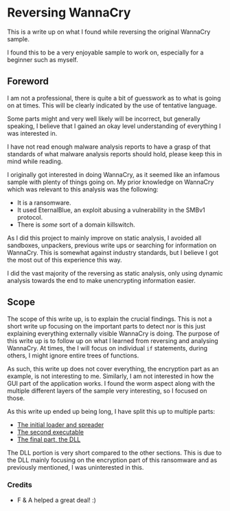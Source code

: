# Reversing WannaCry

This is a write up on what I found while reversing the original WannaCry sample. 

I found this to be a very enjoyable sample to work on, especially for a beginner such as myself.

## Foreword
I am not a professional, there is quite a bit of guesswork as to what is going on at times. This will be clearly indicated by the use of tentative language.

Some parts might and very well likely will be incorrect, but generally speaking, I believe that I gained an okay level understanding of everything I was interested in.

I have not read enough malware analysis reports to have a grasp of that standards of what malware analysis reports should hold, please keep this in mind while reading.

I originally got interested in doing WannaCry, as it seemed like an infamous sample with plenty of things going on.
My prior knowledge on WannaCry which was relevant to this analysis was the following:
- It is a ransomware.
- It used EternalBlue, an exploit abusing a vulnerability in the SMBv1 protocol.
- There is *some* sort of a domain killswitch.

As I did this project to mainly improve on static analysis, I avoided all sandboxes, unpackers, previous write ups or searching for information on WannaCry. This is somewhat against industry standards, but I believe I got the most out of this experience this way.

I did the vast majority of the reversing as static analysis, only using dynamic analysis towards the end to make unencrypting information easier.

## Scope
The scope of this write up, is to explain the crucial findings. This is not a short write up focusing on the important parts to detect nor is this just explaining everything externally visible WannaCry is doing. The purpose of this write up is to follow up on what I learned from reversing and analysing WannaCry. At times, the I will focus on individual `if` statements, during others, I might ignore entire trees of functions.

As such, this write up does not cover everything, the encryption part as an example, is not interesting to me. Similarly, I am not interested in how the GUI part of the application works. I found the worm aspect along with the multiple different layers of the sample very interesting, so I focused on those.

As this write up ended up being long, I have split this up to multiple parts:
- [The initial loader and spreader](https://github.com/Chalkybot/Reversing-Wannacry/blob/main/First-Dropper.md)
- [The second executable](https://github.com/Chalkybot/Reversing-Wannacry/blob/main/Second-Executable.md)
- [The final part, the DLL](https://github.com/Chalkybot/Reversing-Wannacry/blob/main/Final-DLL.md)

The DLL portion is very short compared to the other sections. This is due to the DLL mainly focusing on the encryption part of this ransomware and as previously mentioned, I was uninterested in this.

### Credits
- F & A helped a great deal! :)